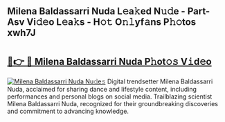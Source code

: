 ## Milena Baldassarri Nuda L𝚎a𝚔ed N𝚞𝚍e - Part-Asv Vi𝚍𝚎o L𝚎a𝚔s - H𝚘𝚝 O𝚗𝚕yf𝚊ns P𝚑𝚘tos xwh7J

# <h2><a href="http://kfexvp.oniu.top/?m=Milena+Baldassarri+Nuda">🔗👉 🔴 Milena Baldassarri Nuda P𝚑ot𝚘𝚜 V𝚒d𝚎o</a></h2>

[![Milena Baldassarri Nuda Nu𝚍e𝚜](https://i.imgur.com/0qMVB7G.gif)](http://kfexvp.oniu.top/?m=Milena+Baldassarri+Nuda)
Digital trendsetter Milena Baldassarri Nuda, acclaimed for sharing dance and lifestyle content, including performances and personal blogs on social media. Trailblazing scientist Milena Baldassarri Nuda, recognized for their groundbreaking discoveries and commitment to advancing knowledge.  
